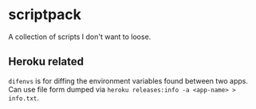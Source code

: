 # scriptpack
A collection of scripts I don't want to loose.

## Heroku related
`difenvs` is for diffing the environment variables found between two apps. 
Can use file form dumped via `heroku releases:info -a <app-name> > info.txt`.
